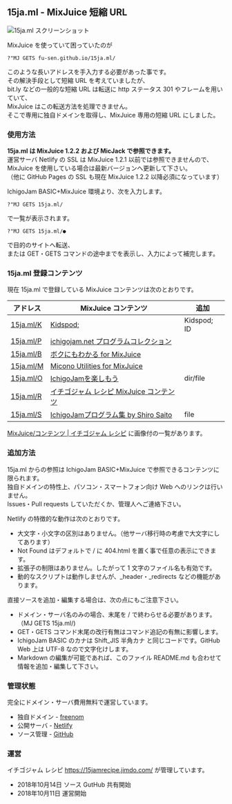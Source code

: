 ## 15ja.ml - MixJuice 短縮 URL

![15ja.ml スクリーンショット](https://fu-sen.github.io/15ja.ml/screenshot.jpg)

MixJuice を使っていて困っていたのが

```
?"MJ GETS fu-sen.github.io/15ja.ml/
```

このような長いアドレスを手入力する必要があった事です。<br>
その解決手段として短縮 URL を考えていましたが、<br>
bit.ly などの一般的な短縮 URL は転送に http ステータス 301 やフレームを用いていて、<br>
MixJuice はこの転送方法を処理できません。<br>
そこで専用に独自ドメインを取得し、MixJuice 専用の短縮 URL にしました。

### 使用方法

**15ja.ml は MixJuice 1.2.2 および MicJack で参照できます。**<br>
運営サーバ Netlify の SSL は MixJuice 1.2.1 以前では参照できませんので、<br>
MixJuice を使用している場合は最新バージョンへ更新して下さい。<br>
（他に GitHub Pages の SSL も現在 MixJuice 1.2.2 以降必須になっています）

IchigoJam BASIC+MixJuice 環境より、次を入力します。

```
?"MJ GETS 15ja.ml/
```

で一覧が表示されます。

```
?"MJ GETS 15ja.ml/●
```

で目的のサイトへ転送、<br>
または GET・GETS コマンドの途中までを表示し、入力によって補完します。

### 15ja.ml 登録コンテンツ

現在 15ja.ml で登録している MixJuice コンテンツは次のとおりです。

|アドレス|MixJuice コンテンツ|追加|
----|----|----
|<a href="https://github.com/fu-sen/15ja.ml/blob/master/K">15ja.ml/K</a>|<a href="http://kidspod.club/">Kidspod;</a>|Kidspod; ID|
|<a href="https://github.com/fu-sen/15ja.ml/blob/master/P">15ja.ml/P</a>|<a href="https://www.facebook.com/groups/ichigojam/permalink/718281468311609/" target="_blank">ichigojam.net プログラムコレクション</a>| |
|<a href="https://github.com/fu-sen/15ja.ml/blob/master/B">15ja.ml/B</a>|<a href="https://blogs.yahoo.co.jp/bokunimowakaru/55369582.html" target="_blank">ボクにもわかる for MixJuice</a>| |
|<a href="https://github.com/fu-sen/15ja.ml/blob/master/M">15ja.ml/M</a>|<a href="http://ijutilities.micutil.com/" target="_blank">Micono Utilities for MixJuice</a>| |
|<a href="https://github.com/fu-sen/15ja.ml/blob/master/O">15ja.ml/O</a>|<a href="http://www.openspc2.org/reibun/IchigoJam/" target="_blank">IchigoJamを楽しもう</a>|dir/file|
|<a href="https://github.com/fu-sen/15ja.ml/blob/master/R">15ja.ml/R</a>|<a href="https://15jamrecipe.jimdo.com/" target="_blank">イチゴジャム レシピ MixJuice コンテンツ</a>| |
|<a href="https://github.com/fu-sen/15ja.ml/blob/master/S">15ja.ml/S</a>|<a href="http://comich.net/ichigojam/" target="_blank">IchigoJamプログラム集 by Shiro Saito</a>|file|

<a href="https://15jamrecipe.jimdo.com/mixjuice/%E3%82%B3%E3%83%B3%E3%83%86%E3%83%B3%E3%83%84/" target="_blank">MixJuice/コンテンツ | イチゴジャム レシピ</a> に画像付の一覧があります。

### 追加方法

15ja.ml からの参照は IchigoJam BASIC+MixJuice で参照できるコンテンツに限られます。<br>
独自ドメインの特性上、パソコン・スマートフォン向け Web へのリンクは行いません。<br>
Issues・Pull requests していただくか、管理人へご連絡下さい。

Netlify の特徴的な動作は次のとおりです。

* 大文字・小文字の区別はありません。（他サーバ移行時の考慮で大文字にしてあります）
* Not Found はデフォルトで / に 404.html を置く事で任意の表示にできます。
* 拡張子の制限はありません。したがって 1 文字のファイル名も有効です。
* 動的なスクリプトは動作しませんが、_header・_redirects などの機能があります。

直接ソースを追加・編集する場合は、次の点にもご注意下さい。

* ドメイン・サーバ名のみの場合、末尾を / で終わらせる必要があります。（MJ GETS 15ja.ml/)
* GET・GETS コマンド末尾の改行有無はコマンド追記の有無に影響します。
* IchigoJam BASIC のカナは Shift_JIS 半角カナ と同じコードです。GitHub Web 上は UTF-8 なので文字化けします。
* Markdown の編集が可能であれば、このファイル README.md も合わせて情報を追加・編集して下さい。

### 管理状態

完全にドメイン・サーバ費用無料で運営しています。

* 独自ドメイン - <a href="https://www.freenom.com/" target="_blank">freenom</a>
* 公開サーバ - <a href="https://www.netlify.com/" target="_blank">Netlify</a>
* ソース管理 - <a href="https://github.com/" target="_blank">GitHub</a>

### 運営

イチゴジャム レシピ https://15jamrecipe.jimdo.com/ が管理しています。

* 2018年10月14日 ソース GutHub 共有開始
* 2018年10月11日 運営開始

